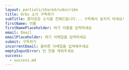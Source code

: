 ```yaml
---
layout: partials/shared/subscribe
title: Orbs 소식 구독하기
subTitle: 흥미로운 소식을 전해드립니다... 구독해서 놓치지 마세요!
firstName: 이름
firstNamePlaceholder: 여기 이름을 입력하세요
email: Email
emailPlaceholder: 여기 이메일을 입력하세요
submit: 구독하기
incorrentEmail: 올바른 이메일을 입력해주세요
emptyInputError: 빈 칸을 채워주세요
success:
  - success.md
---
```

